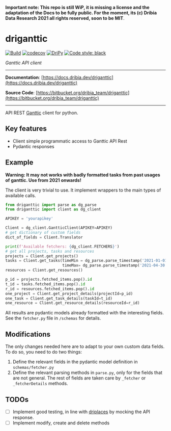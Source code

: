 
**Important note: This repo is still WiP, it is missing a license and the adaptation of the Docs to be fully public. For the moment, its (c) Dribia Data Research 2021 all rights reserved, soon to be MIT**.

# driganttic

[![Build](https://bitbucket.org/dribia_team/badges/downloads/status_driganttic.svg)](https://bitbucket.org/dribia_team/driganttic/addon/pipelines/home)
[![codecov](https://bitbucket.org/dribia_team/badges/downloads/coverage_driganttic.svg)](https://bitbucket.org/dribia_team/driganttic/addon/pipelines/home)
[![DriPy](https://bitbucket.org/dribia_team/badges/downloads/version_driganttic.svg)](https://dripy.dribia.dev/packages/)
[![Code style: black](https://img.shields.io/badge/code%20style-black-000000.svg)](https://github.com/psf/black)

*Ganttic API client*

---

**Documentation**: [https://docs.dribia.dev/driganttic](https://docs.dribia.dev/driganttic)

**Source Code**: [https://bitbucket.org/dribia_team/driganttic](https://bitbucket.org/dribia_team/driganttic)

---

API REST [Ganttic](https://www.ganttic.com/helpdesk/api) client for python.

## Key features

* Client simple programmatic access to Ganttic API Rest
* Pydantic responses

## Example

**Warning: It may not works with badly formatted tasks from past usages of ganttic. Use from 2021 onwards!**

The client is very trivial to use. It implement wrappers to the main types of available calls.
```python
from driganttic import parse as dg_parse
from driganttic import client as dg_client

APIKEY = 'yourapikey'

Client = dg_client.GantticClient(APIKEY=APIKEY)
# get dictionary of custom fields
dict_of_fields = Client.Translator

print(f'Available fetchers: {dg_client.FETCHERS}')
# get all projects, tasks and resources
projects = Client.get_projects()
tasks = Client.get_tasks(timeMin = dg_parse.parse_timestamp('2021-01-01'),
                         timeMax= dg_parse.parse_timestamp('2021-04-30'))
resources = Client.get_resources()

p_id = projects.fetched_items.pop().id
t_id = tasks.fetched_items.pop().id
r_id = resources.fetched_items.pop().id
one_project = Client.get_project_details(projectId=p_id)
one_task = Client.get_task_details(taskId=t_id)
one_resource = Client.get_resource_details(resourceId=r_id)
```
All results are pydantic models already formatted with the interesting fields.
See the `fetcher.py` file in `/schemas` for details.

## Modifications

The only changes needed here are to adapt to your own custom data fields.
To do so, you need to do two things:

1. Define the relevant fields in the pydantic model definition in `schemas/fetcher.py`
2. Define the relevant parsing methods in `parse.py`, only for the fields that are not general. The rest of fields are taken care by `_fetcher` or `_fetcherDetails` methods.


## TODOs

- [ ] Implement good testing, in line with [driplaces](https://bitbucket.org/dribia_team/driplaces/src/master/tests/) by mocking the API response.
- [ ] Implement modify, create and delete methods
